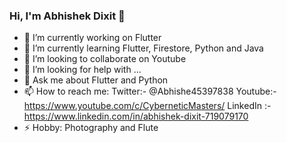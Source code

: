 ### Hi, I'm Abhishek Dixit 👋




- 🔭 I’m currently working on Flutter
- 🌱 I’m currently learning Flutter, Firestore, Python and Java
- 👯 I’m looking to collaborate on Youtube
- 🤔 I’m looking for help with ...
- 💬 Ask me about Flutter and Python
- 📫 How to reach me: Twitter:- @Abhishe45397838 Youtube:- https://www.youtube.com/c/CyberneticMasters/ LinkedIn :- https://www.linkedin.com/in/abhishek-dixit-719079170
- ⚡ Hobby: Photography and Flute

